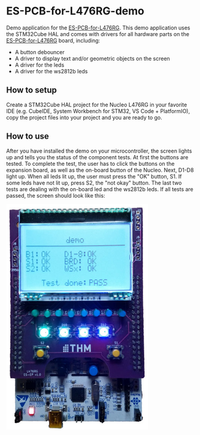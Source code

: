 # ES-PCB-for-L476RG-demo
Demo application for the [ES-PCB-for-L476RG](https://github.com/paspf/ES-PCB-for-L476RG). This demo application uses the STM32Cube HAL and comes with drivers for all hardware parts on the [ES-PCB-for-L476RG](https://github.com/paspf/ES-PCB-for-L476RG) board, including:

 - A button debouncer
 - A driver to display text and/or geometric objects on the screen
 - A driver for the leds
 - A driver for the ws2812b leds

## How to setup
Create a STM32Cube HAL project for the Nucleo L476RG in your favorite IDE (e.g. CubeIDE, System Workbench for STM32, VS Code + PlatformIO), copy the project files into your project and you are ready to go.

## How to use
After you have installed the demo on your microcontroller, the screen lights up and tells you the status of the component tests. At first the buttons are tested. To complete the test, the user has to click the buttons on the expansion board, as well as the on-board button of the Nucleo. Next, D1-D8 light up. When all leds lit up, the user must press the "OK" button, S1. If some leds have not lit up, press S2, the "not okay" button. The last two tests are dealing with the on-board led and the ws2812b leds. If all tests are passed, the screen should look like this:


![Image showing the board](/images/board-demo-end.jpg)

